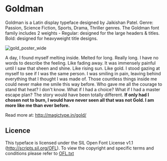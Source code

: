 # Goldman
Goldman is a Latin display typeface designed by Jaikishan Patel. Genre: Passion, Science Fiction, Sports, Drama, Thriller genres. The Goldman font family includes 2 weights - Regular: designed for the large headers & titles. Bold: designed for heavyweight title designs.

![gold_poster_wide](https://user-images.githubusercontent.com/42322651/44945196-60fa0b00-ae01-11e8-9eae-4852c3d4a8d8.jpg)

A day, I found myself melting inside. Melted for long. Really long. I have no words to describe the feeling. Like fading away. It was immensely painful until I saw that sheen and shine. Like rising sun. Like gold. I stood gazing at myself to see if I was the same person. I was smiling in pain, leaving behind everything that I thought I was made of. Those countless things inside me could never make me smile this way before. Who gave me all the courage to stand that heat? I don't know. What if I had a choice? What if I had a master escape plan? The story would have been totally different. **If only had I chosen not to burn, I would have never seen all that was not Gold. I am more like me than ever before.**

Read more at: http://magictype.in/gold/

## Licence
This typeface is licensed under the SIL Open Font License v1.1 (http://scripts.sil.org/OFL). To view the copyright and specific terms and conditions please refer to [OFL.txt](https://github.com/magictype/gold/blob/master/OFL.txt)
